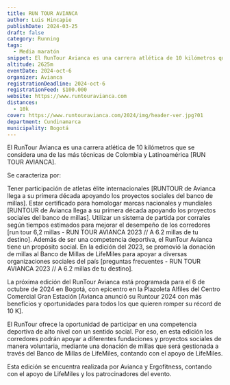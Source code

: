 ```yaml
---
title: RUN TOUR AVIANCA
author: Luis Hincapie
publishDate: 2024-03-25
draft: false
category: Running
tags:
  - Media maratón
snippet: El RunTour Avianca es una carrera atlética de 10 kilómetros que se considera una de las más técnicas de Colombia y Latinoamérica.
altitude: 2625m
eventDate: 2024-oct-6
organizer: Avianca
registrationDeadline: 2024-oct-6
registrationFeed: $100.000
website: https://www.runtouravianca.com
distances:
  - 10k
cover: https://www.runtouravianca.com/2024/img/header-ver.jpg?01
department: Cundinamarca
municipality: Bogotá
---
```


El RunTour Avianca es una carrera atlética de 10 kilómetros que se considera una de las más técnicas de Colombia y Latinoamérica [RUN TOUR AVIANCA].

Se caracteriza por:

Tener participación de atletas élite internacionales [RUNTOUR de Avianca llega a su primera década apoyando los proyectos sociales del banco de millas].
Estar certificado para homologar marcas nacionales y mundiales [RUNTOUR de Avianca llega a su primera década apoyando los proyectos sociales del banco de millas].
Utilizar un sistema de partida por corrales según tiempos estimados para mejorar el desempeño de los corredores [run tour 6,2 millas - RUN TOUR AVIANCA 2023 // A 6.2 millas de tu destino].
Además de ser una competencia deportiva, el RunTour Avianca tiene un propósito social. En la edición del 2023, se promovió la donación de millas al Banco de Millas de LifeMiles para apoyar a diversas organizaciones sociales del país [preguntas frecuentes - RUN TOUR AVIANCA 2023 // A 6.2 millas de tu destino].

La próxima edición del RunTour Avianca está programada para el 6 de octubre de 2024 en Bogotá, con epicentro en la Plazoleta Alfiles del Centro Comercial Gran Estación [Avianca anunció su Runtour 2024 con más beneficios y oportunidades para todos los que quieren romper su récord de 10 K].

El RunTour ofrece la oportunidad de participar en una competencia deportiva de alto nivel con un sentido social. Por eso, en esta edición los corredores podrán apoyar a diferentes fundaciones y proyectos sociales de manera voluntaria, mediante una donación de millas que será gestionada a través del Banco de Millas de LifeMiles, contando con el apoyo de LifeMiles.

Esta edición se encuentra realizada por Avianca y Ergofitness, contando con el apoyo de LifeMiles y los patrocinadores del evento.

